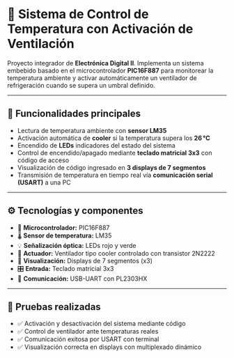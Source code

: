 # 🔧 Sistema de Control de Temperatura con Activación de Ventilación

Proyecto integrador de **Electrónica Digital II**. Implementa un sistema embebido basado en el microcontrolador **PIC16F887** para monitorear la temperatura ambiente y activar automáticamente un ventilador de refrigeración cuando se supera un umbral definido.

---

## 🎯 Funcionalidades principales

- Lectura de temperatura ambiente con **sensor LM35**
- Activación automática de **cooler** si la temperatura supera los **26 °C**
- Encendido de **LEDs** indicadores del estado del sistema
- Control de encendido/apagado mediante **teclado matricial 3x3** con código de acceso
- Visualización de código ingresado en **3 displays de 7 segmentos**
- Transmisión de temperatura en tiempo real vía **comunicación serial (USART)** a una PC

---

## ⚙️ Tecnologías y componentes

- 🧠 **Microcontrolador:** PIC16F887
- 🌡️ **Sensor de temperatura:** LM35
- 💡 **Señalización óptica:** LEDs rojo y verde
- 🧊 **Actuador:** Ventilador tipo cooler controlado con transistor 2N2222
- 🔢 **Visualización:** Displays de 7 segmentos (x3)
- 🎛️ **Entrada:** Teclado matricial 3x3
- 🔌 **Comunicación:** USB-UART con PL2303HX

---

## 🧪 Pruebas realizadas

- ✅ Activación y desactivación del sistema mediante código
- ✅ Control de ventilador ante temperaturas reales
- ✅ Comunicación exitosa por USART con terminal
- ✅ Visualización correcta en displays con multiplexado dinámico

